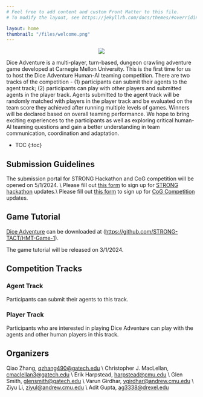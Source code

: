 ```yaml
---
# Feel free to add content and custom Front Matter to this file.
# To modify the layout, see https://jekyllrb.com/docs/themes/#overriding-theme-defaults

layout: home
thumbnail: "/files/welcome.png"
---
```


<p align="center">
<img src = "/files/welcome.png"></p>

 Dice Adventure is a multi-player, turn-based, dungeon crawling adventure game developed at Carnegie Mellon University. This is the first time for us to host the Dice Adventure Human-AI teaming competition. There are two tracks of the competition - (1) participants can submit their agents to the agent track;  (2) participants can play with other players and submitted agents in the player track. Agents submitted to the agent track will be randomly matched with players in the player track and be evaluated on the team score they achieved after running multiple levels of games. Winners will be declared based on overall teaming performance. We hope to bring exciting experiences to the participants as well as exploring critical human-AI teaming questions and gain a
better understanding in team communication, coordination and adaptation.

* TOC
{:toc}


## Submission Guidelines

<!-- add submission portal -->
The submission portal for STRONG Hackathon and CoG competition will be opened on 5/1/2024. \\
Please fill out [this form](https://gatech.co1.qualtrics.com/jfe/form/SV_9RorHqvlSm3QoSi) to sign up for [STRONG hackathon](STRONG_hackathon.markdown) updates.\\
Please fill out [this form](https://gatech.co1.qualtrics.com/jfe/form/SV_4ZrjT6HzbdmDv8y) to sign up for [CoG Competition](cog_competition.markdown) updates.

## Game Tutorial
[Dice Adventure](https://github.com/STRONG-TACT/HMT-Game-1) can be downloaded at (https://github.com/STRONG-TACT/HMT-Game-1).

The game tutorial will be released on 3/1/2024.

<!-- - Tutorial
    - different characters and their abilities
    - obstacles: stone, trap, monster
- Game rules
- Demo video
    - pinning system
    - battling system -->

## Competition Tracks

### Agent Track
Participants can submit their agents to this track.

### Player Track
Participants who are interested in playing Dice Adventure can play with the agents and other human players in this track.

## Organizers
Qiao Zhang, qzhang490@gatech.edu \\
Christopher J. MacLellan, cmaclellan3@gatech.edu \\
Erik Harpstead, harpstead@cmu.edu \\
Glen Smith, glensmith@gatech.edu \\
Varun Girdhar, vgirdhar@andrew.cmu.edu \\
Ziyu Li, ziyul@andrew.cmu.edu \\
Adit Gupta, ag3338@drexel.edu